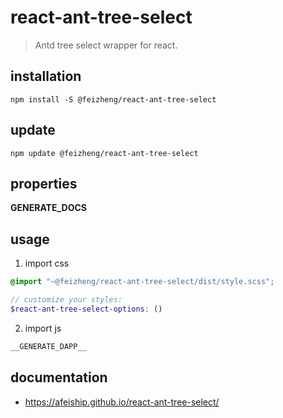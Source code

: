 # react-ant-tree-select
> Antd tree select wrapper for react.

## installation
```shell
npm install -S @feizheng/react-ant-tree-select
```

## update
```shell
npm update @feizheng/react-ant-tree-select
```

## properties
__GENERATE_DOCS__

## usage
1. import css
  ```scss
  @import "~@feizheng/react-ant-tree-select/dist/style.scss";

  // customize your styles:
  $react-ant-tree-select-options: ()
  ```
2. import js
  ```js
__GENERATE_DAPP__
  ```

## documentation
- https://afeiship.github.io/react-ant-tree-select/
